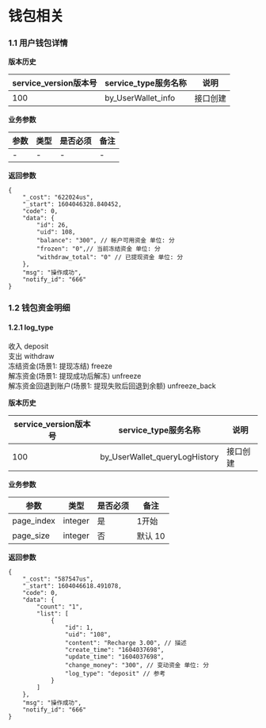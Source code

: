# 钱包相关


### 1.1 用户钱包详情


**版本历史**

|service_version版本号|service_type服务名称|说明|
|----|---|---|
|100|by_UserWallet_info|接口创建|

**业务参数**

|参数 |类型|是否必须|备注|
| ---------------- | ------------------------ | ------------------------ | ------------------------ |
|-|-|-|-|

**返回参数** 
```
{
    "_cost": "622024us",
    "_start": 1604046328.840452,
    "code": 0,
    "data": {
        "id": 26,
        "uid": 108,
        "balance": "300", // 帐户可用资金 单位: 分
        "frozen": "0",// 当前冻结资金 单位: 分
        "withdraw_total": "0" // 已提现资金 单位: 分
    },
    "msg": "操作成功",
    "notify_id": "666"
}
```



### 1.2 钱包资金明细

#### 1.2.1 log_type   

 收入 deposit   
 支出 withdraw   
 冻结资金(场景1: 提现冻结) freeze   
 解冻资金(场景1: 提现成功后解冻) unfreeze   
 解冻资金回退到账户(场景1: 提现失败后回退到余额) unfreeze_back
 

**版本历史**

|service_version版本号|service_type服务名称|说明|
|----|---|---|
|100|by_UserWallet_queryLogHistory|接口创建|

**业务参数**

|参数 |类型|是否必须|备注|
| ---------------- | ------------------------ | ------------------------ | ------------------------ |
|page_index|integer|是|1开始|
|page_size|integer|否|默认 10|


**返回参数** 
```
{
    "_cost": "587547us",
    "_start": 1604046618.491078,
    "code": 0,
    "data": {
        "count": "1",
        "list": [
            {
                "id": 1,
                "uid": "108",
                "content": "Recharge 3.00", // 描述
                "create_time": "1604037698",
                "update_time": "1604037698",
                "change_money": "300", // 变动资金 单位: 分
                "log_type": "deposit" // 参考 
            }
        ]
    },
    "msg": "操作成功",
    "notify_id": "666"
}
```

